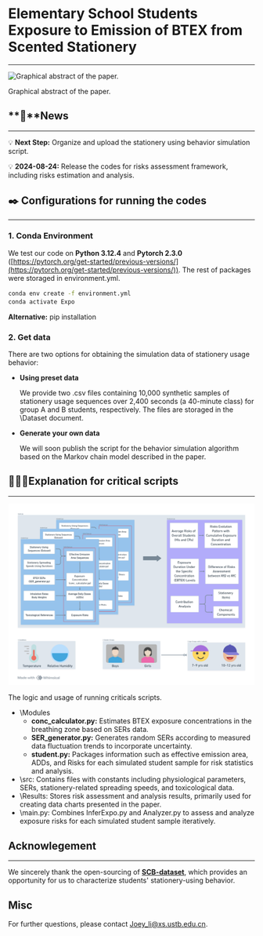 # Elementary School Students Exposure to Emission of BTEX from Scented Stationery

---

![Graphical abstract of the paper.](Graphical_Abstract.png)

Graphical abstract of the paper.

## **📮**News

---

💡 **Next Step:**  Organize and upload the stationery using behavior simulation script.

💡 **2024-08-24:** Release the codes for risks assessment framework, including risks estimation and analysis.

## ✒️ Configurations for running the codes

---

### 1. Conda Environment

We test our code on **Python 3.12.4** and **Pytorch 2.3.0** ([https://pytorch.org/get-started/previous-versions/](https://pytorch.org/get-started/previous-versions/)).  The rest of packages were storaged in environment.yml.

```bash
conda env create -f environment.yml
conda activate Expo
```

**Alternative:** pip installation

### 2. Get data

There are two options for obtaining the simulation data of stationery usage behavior:

- **Using preset data**
    
    We provide two .csv files containing 10,000 synthetic samples of stationery usage sequences over 2,400 seconds (a 40-minute class) for group A and B students, respectively. The files are storaged in the \Dataset document.
    
- **Generate your own data**
    
    We will soon publish the script for the behavior simulation algorithm based on the Markov chain model described in the paper.
    

## 🏃🏻‍♂️Explanation for critical scripts

---
![The logic and usage of running criticals scripts.](Critical_Scripts.png)

The logic and usage of running criticals scripts.

- \Modules
    - **conc_calculator.py:** Estimates BTEX exposure concentrations in the breathing zone based on SERs data.
    - **SER_generator.py:** Generates random SERs according to measured data fluctuation trends to incorporate uncertainty.
    - **student.py:** Packages information such as effective emission area, ADDs, and Risks for each simulated student sample for risk statistics and analysis.
- \src: Contains files with constants including physiological parameters, SERs, stationery-related spreading speeds, and toxicological data.
- \Results: Stores risk assessment and analysis results, primarily used for creating data charts presented in the paper.
- \main.py: Combines InferExpo.py and Analyzer.py to assess and analyze exposure risks for each simulated student sample iteratively.

## **Acknowlegement**

---

We sincerely thank the open-sourcing of [**SCB-dataset**](https://github.com/Whiffe/SCB-dataset), which provides an opportunity for us to characterize students' stationery-using behavior.

## Misc

For further questions, please contact [Joey_li@xs.ustb.edu.cn](mailto:Joey_li@xs.ustb.edu.cn).
